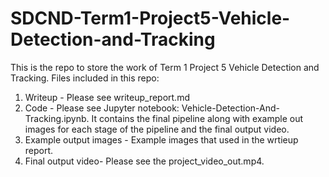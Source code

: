# SDCND-Term1-Project5-Vehicle-Detection-and-Tracking
This is the repo to store the work of Term 1 Project 5 Vehicle Detection and Tracking. 
Files included in this repo:
1. Writeup - Please see writeup_report.md  
2. Code - Please see Jupyter notebook: Vehicle-Detection-And-Tracking.ipynb. It contains the final pipeline along with example out images for each stage of the pipeline and the final output video.
3. Example output images - Example images that used in the wrtieup report.
4. Final output video- Please see the project_video_out.mp4.
